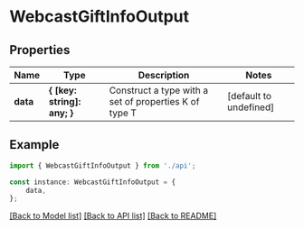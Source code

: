 # WebcastGiftInfoOutput


## Properties

Name | Type | Description | Notes
------------ | ------------- | ------------- | -------------
**data** | **{ [key: string]: any; }** | Construct a type with a set of properties K of type T | [default to undefined]

## Example

```typescript
import { WebcastGiftInfoOutput } from './api';

const instance: WebcastGiftInfoOutput = {
    data,
};
```

[[Back to Model list]](../README.md#documentation-for-models) [[Back to API list]](../README.md#documentation-for-api-endpoints) [[Back to README]](../README.md)
